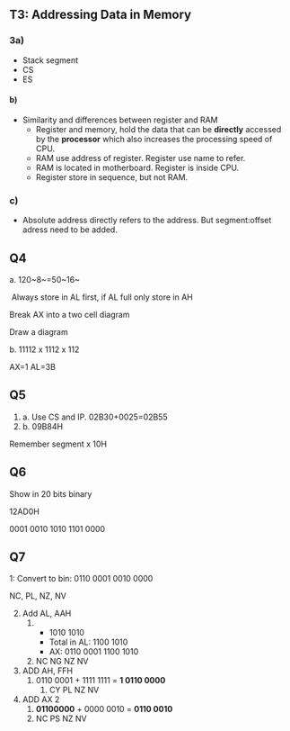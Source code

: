 ## T3: Addressing Data in Memory

### 3a)

- Stack segment
- CS
- ES



#### b)

- Similarity and differences between register and RAM
  -  Register and memory, hold the data that can be **directly** accessed by the **processor** which also increases the processing speed of CPU.  
  - RAM use address of register. Register use name to refer.
  - RAM is located in motherboard. Register is inside CPU.
  - Register store in sequence, but not RAM.

### c)

- Absolute address directly refers to the address. But segment:offset adress need to be added.

## Q4

a. 120~8~=50~16~

​	Always store in AL first, if AL full only store in AH

Break AX into a two cell diagram 

Draw a diagram

b.         11112 x 1112 x 112  

AX=1 AL=3B

## Q5

1. a. Use CS and IP. 02B30+0025=02B55
2. b. 09B84H

Remember segment x 10H

## Q6

Show in 20 bits binary

12AD0H

0001 0010 1010 1101 0000

## Q7

1: Convert to bin: 0110 0001 0010 0000

NC, PL, NZ, NV

2. Add AL, AAH
   1. + 1010 1010
      + Total in AL: 1100 1010
      + AX: 0110 0001 1100 1010
   2. NC NG NZ NV
3. ADD AH, FFH
   1. 0110 0001 + 1111 1111 =  **1 0110 0000** 
      1. CY PL NZ NV
4. ADD AX 2
   1. **01100000** + 0000 0010 = **0110 0010**
   2. NC PS NZ NV

